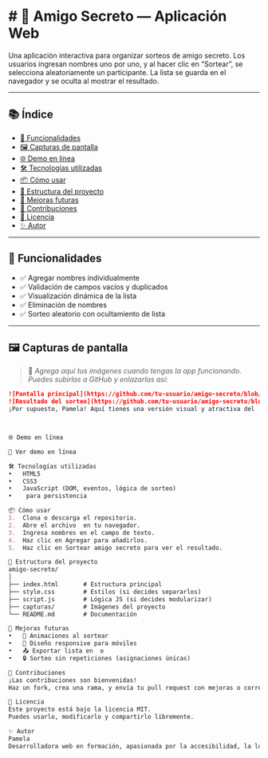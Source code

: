 <h1> # 🎁 Amigo Secreto — Aplicación Web </h1>

Una aplicación interactiva para organizar sorteos de amigo secreto. Los usuarios ingresan nombres uno por uno, y al hacer clic en “Sortear”, se selecciona aleatoriamente un participante. La lista se guarda en el navegador y se oculta al mostrar el resultado.

---

## 📚 Índice

- [🚀 Funcionalidades](#-funcionalidades)
- [🖼️ Capturas de pantalla](#-capturas-de-pantalla)
- [🌐 Demo en línea](#-demo-en-línea)
- [🛠️ Tecnologías utilizadas](#️-tecnologías-utilizadas)
- [📦 Cómo usar](#-cómo-usar)
- [📂 Estructura del proyecto](#-estructura-del-proyecto)
- [🧪 Mejoras futuras](#-mejoras-futuras)
- [🤝 Contribuciones](#-contribuciones)
- [📄 Licencia](#-licencia)
- [✨ Autor](#-autor)

---

## 🚀 Funcionalidades

- ✅ Agregar nombres individualmente
- ✅ Validación de campos vacíos y duplicados
- ✅ Visualización dinámica de la lista
- ✅ Eliminación de nombres
- ✅ Sorteo aleatorio con ocultamiento de lista
  
---

## 🖼️ Capturas de pantalla

> 📌 *Agrega aquí tus imágenes cuando tengas la app funcionando. Puedes subirlas a GitHub y enlazarlas así:*

```markdown
![Pantalla principal](https://github.com/tu-usuario/amigo-secreto/blob/main/capturas/pantalla-principal.png)
![Resultado del sorteo](https://github.com/tu-usuario/amigo-secreto/blob/main/capturas/resultado.png)
¡Por supuesto, Pamela! Aquí tienes una versión visual y atractiva del  para GitHub, completamente en español, con secciones bien organizadas, emojis para mejorar la lectura, y espacios preparados para que puedas añadir capturas de pantalla o un enlace a tu demo en línea cuando lo tengas listo.



🌐 Demo en línea

🔗 Ver demo en línea

🛠️ Tecnologías utilizadas
• 	HTML5
• 	CSS3
• 	JavaScript (DOM, eventos, lógica de sorteo)
• 	 para persistencia

📦 Cómo usar
1. 	Clona o descarga el repositorio.
2. 	Abre el archivo  en tu navegador.
3. 	Ingresa nombres en el campo de texto.
4. 	Haz clic en Agregar para añadirlos.
5. 	Haz clic en Sortear amigo secreto para ver el resultado.

📂 Estructura del proyecto
amigo-secreto/
│
├── index.html       # Estructura principal
├── style.css        # Estilos (si decides separarlos)
├── script.js        # Lógica JS (si decides modularizar)
├── capturas/        # Imágenes del proyecto
└── README.md        # Documentación

🧪 Mejoras futuras
• 	🎨 Animaciones al sortear
• 	📱 Diseño responsive para móviles
• 	📤 Exportar lista en  o 
• 	🔒 Sorteo sin repeticiones (asignaciones únicas)

🤝 Contribuciones
¡Las contribuciones son bienvenidas!
Haz un fork, crea una rama, y envía tu pull request con mejoras o correcciones.

📄 Licencia
Este proyecto está bajo la licencia MIT.
Puedes usarlo, modificarlo y compartirlo libremente.

✨ Autor
Pamela
Desarrolladora web en formación, apasionada por la accesibilidad, la lógica interactiva y el aprendizaje colaborativo.
